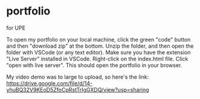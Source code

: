 # portfolio
for UPE

To open my portfolio on your local machine, click the green "code" button and then "download zip" at the bottom. Unzip the folder, and then open the folder with VSCode (or any text editor). Make sure you have the extension "Live Server" installed in VSCode. Right-click on the index.html file. Click "open with live server". This should open the portfolio in your browser.

My video demo was to large to upload, so here's the link: https://drive.google.com/file/d/14-yhuBQ32V9KEoD5ZfoCpRstTrIgGXDQ/view?usp=sharing
